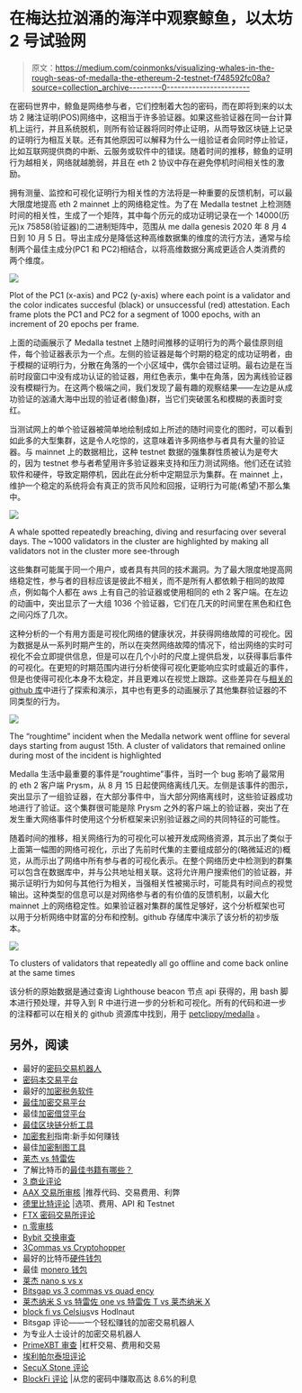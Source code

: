 # 在梅达拉汹涌的海洋中观察鲸鱼，以太坊 2 号试验网

> 原文：<https://medium.com/coinmonks/visualizing-whales-in-the-rough-seas-of-medalla-the-ethereum-2-testnet-f748592fc08a?source=collection_archive---------0----------------------->

在密码世界中，鲸鱼是网络参与者，它们控制着大包的密码，而在即将到来的以太坊 2 赌注证明(POS)网络中，这相当于许多验证器。如果这些验证器在同一台计算机上运行，并且系统脱机，则所有验证器将同时停止证明，从而导致区块链上记录的证明行为相互关联。还有其他原因可以解释为什么一组验证者会同时停止验证，比如互联网提供商的中断、云服务或软件中的错误。随着时间的推移，鲸鱼的证明行为越相关，网络就越脆弱，并且在 eth 2 协议中存在避免停机时间相关性的激励。

拥有测量、监控和可视化证明行为相关性的方法将是一种重要的反馈机制，可以最大限度地提高 eth 2 mainnet 上的网络稳定性。为了在 Medalla testnet 上检测随时间的相关性，生成了一个矩阵，其中每个历元的成功证明记录在一个 14000(历元)x 75858(验证器)的二进制矩阵中，范围从 me dalla genesis 2020 年 8 月 4 日到 10 月 5 日。导出主成分是降低这种高维数据集的维度的流行方法，通常与绘制两个最佳主成分(PC1 和 PC2)相结合，以将高维数据分离成更适合人类消费的两个维度。

![](img/ef84dea86f6a55166b6ebdfd8253c36c.png)

Plot of the PC1 (x-axis) and PC2 (y-axis) where each point is a validator and the color indicates succesful (black) or unsuccessful (red) attestation. Each frame plots the PC1 and PC2 for a segment of 1000 epochs, with an increment of 20 epochs per frame.

上面的动画展示了 Medalla testnet 上随时间推移的证明行为的两个最佳原则组件，每个验证器表示为一个点。左侧的验证器是每个时期的稳定的成功证明者，由于模糊的证明行为，分散在角落的一个小区域中，偶尔会错过证明。最右边是在当前时段窗口中没有成功认证的验证器，用红色表示，集中在角落，因为离线验证器没有模糊行为。在这两个极端之间，我们发现了最有趣的观察结果——左边是从成功验证的汹涌大海中出现的验证者(鲸鱼)群，当它们突破匿名和模糊的表面时变红。

当测试网上的单个验证器被简单地绘制成如上所述的随时间变化的图时，可以看到如此多的大型集群，这是令人吃惊的，这意味着许多网络参与者具有大量的验证器。与 mainnet 上的数据相比，这种 testnet 数据的强集群性质被认为是夸大的，因为 testnet 参与者希望用许多验证器来支持和压力测试网络。他们还在试验软件和硬件，导致定期停机，因此在此分析中定期显示为集群。在 mainnet 上，维护一个稳定的系统将会有真正的货币风险和回报，证明行为可能(希望)不那么集中。

![](img/0cad1c5941f714cd677f96aa9a798f00.png)

A whale spotted repeatedly breaching, diving and resurfacing over several days. The ~1000 validators in the cluster are highlighted by making all validators not in the cluster more see-through

这些集群可能属于同一个用户，或者具有共同的技术漏洞。为了最大限度地提高网络稳定性，参与者的目标应该是彼此不相关，而不是所有人都依赖于相同的故障点，例如每个人都在 aws 上有自己的验证器或使用相同的 eth 2 客户端。在左边的动画中，突出显示了一大组 1036 个验证器，它们在几天的时间里在黑色和红色之间闪烁了几次。

这种分析的一个有用方面是可视化网络的健康状况，并获得网络故障的可视化。因为数据是从一系列时期产生的，所以在突然网络故障的情况下，给出网络的实时可视化不会立即提供信息，但是可以在几个小时的尺度上提供启发，以获得事后事件的可视化。在更短的时期范围内进行分析使得可视化更能响应实时或最近的事件，但是也使得可视化本身不太稳定，并且更难以在视觉上跟踪。这些差异在与[相关的 github 库](https://github.com/petclippy/medalla/blob/main/README.md)中进行了探索和演示，其中也有更多的动画展示了其他集群验证器的不同类型的行为。

![](img/3694b03537e4b358a5a13b09ef1d5172.png)

The “roughtime” incident when the Medalla network went offline for several days starting from august 15th. A cluster of validators that remained online during most of the incident is highlighted

Medalla 生活中最重要的事件是“roughtime”事件，当时一个 bug 影响了最常用的 eth 2 客户端 Prysm，从 8 月 15 日起使网络离线几天。左侧是该事件的图示，突出显示了一组验证器，在大部分事件中，当大部分网络离线时，这些验证器成功地进行了验证。这个集群很可能是除 Prysm 之外的客户端上的验证器，突出了在发生重大网络事件时使用这个分析框架来识别验证器之间的共同特征的可能性。

随着时间的推移，相关网络行为的可视化可以被开发成网络资源，其示出了类似于上面第一幅图的网络可视化，示出了先前时代集的主要组成部分的(略微延迟的)概览，从而示出了网络中所有参与者的可视化表示。在整个网络历史中检测到的群集可以包含在数据库中，并与公共地址相关联。这将允许用户搜索他们的验证器，并揭示证明行为如何与其他行为相关，当强相关性被揭示时，可能具有时间点的视觉输出。这种类型的信息可以是对网络参与者的有价值的反馈机制，以最大化 mainnet 上的网络稳定性。如果验证器对集群的属性足够好，这个分析框架也可以用于分析网络中财富的分布和控制。github 存储库中演示了该分析的初步版本。

![](img/cd70c534510d8ee3f340b96a5ea8cd80.png)

To clusters of validators that repeatedly all go offline and come back online at the same times

该分析的原始数据是通过查询 Lighthouse beacon 节点 api 获得的，用 bash 脚本进行预处理，并导入到 R 中进行进一步的分析和可视化。所有的代码和进一步的注释都可以在相关的 github 资源库中找到，用于 [petclippy/medalla](https://github.com/petclippy/medalla/blob/main/README.md) 。

## 另外，阅读

*   最好的[密码交易机器人](/coinmonks/crypto-trading-bot-c2ffce8acb2a)
*   [密码本交易平台](/coinmonks/top-10-crypto-copy-trading-platforms-for-beginners-d0c37c7d698c)
*   最好的[加密税务软件](/coinmonks/best-crypto-tax-tool-for-my-money-72d4b430816b)
*   [最佳加密交易平台](/coinmonks/the-best-crypto-trading-platforms-in-2020-the-definitive-guide-updated-c72f8b874555)
*   最佳[加密借贷平台](/coinmonks/top-5-crypto-lending-platforms-in-2020-that-you-need-to-know-a1b675cec3fa)
*   [最佳区块链分析工具](https://bitquery.io/blog/best-blockchain-analysis-tools-and-software)
*   [加密套利](/coinmonks/crypto-arbitrage-guide-how-to-make-money-as-a-beginner-62bfe5c868f6)指南:新手如何赚钱
*   最佳[加密制图工具](/coinmonks/what-are-the-best-charting-platforms-for-cryptocurrency-trading-85aade584d80)
*   [莱杰 vs 特雷佐](/coinmonks/ledger-vs-trezor-best-hardware-wallet-to-secure-cryptocurrency-22c7a3fd391e)
*   了解比特币的[最佳书籍有哪些？](/coinmonks/what-are-the-best-books-to-learn-bitcoin-409aeb9aff4b)
*   [3 商业评论](/coinmonks/3commas-review-an-excellent-crypto-trading-bot-2020-1313a58bec92)
*   [AAX 交易所审核](/coinmonks/aax-exchange-review-2021-67c5ea09330c) |推荐代码、交易费用、利弊
*   [德里比特评论](/coinmonks/deribit-review-options-fees-apis-and-testnet-2ca16c4bbdb2) |选项、费用、API 和 Testnet
*   [FTX 密码交易所评论](/coinmonks/ftx-crypto-exchange-review-53664ac1198f)
*   [n 零审核](/coinmonks/ngrave-zero-review-c465cf8307fc)
*   [Bybit 交换审查](/coinmonks/bybit-exchange-review-dbd570019b71)
*   [3Commas vs Cryptohopper](/coinmonks/cryptohopper-vs-3commas-vs-shrimpy-a2c16095b8fe)
*   最好的比特币[硬件钱包](/coinmonks/the-best-cryptocurrency-hardware-wallets-of-2020-e28b1c124069?source=friends_link&sk=324dd9ff8556ab578d71e7ad7658ad7c)
*   最佳 [monero 钱包](https://blog.coincodecap.com/best-monero-wallets)
*   [莱杰 nano s vs x](https://blog.coincodecap.com/ledger-nano-s-vs-x)
*   [Bitsgap vs 3 commas vs quad ency](https://blog.coincodecap.com/bitsgap-3commas-quadency)
*   [莱杰纳米 S vs 特雷佐 one vs 特雷佐 T vs 莱杰纳米 X](https://blog.coincodecap.com/ledger-nano-s-vs-trezor-one-ledger-nano-x-trezor-t)
*   [block fi vs Celsius](/coinmonks/blockfi-vs-celsius-vs-hodlnaut-8a1cc8c26630)vs Hodlnaut
*   Bitsgap 评论——一个轻松赚钱的加密交易机器人
*   为专业人士设计的加密交易机器人
*   [PrimeXBT 审查](/coinmonks/primexbt-review-88e0815be858) |杠杆交易、费用和交易
*   [埃利帕尔泰坦评论](/coinmonks/ellipal-titan-review-85e9071dd029)
*   [SecuX Stone 评论](https://blog.coincodecap.com/secux-stone-hardware-wallet-review)
*   [BlockFi 评论](/coinmonks/blockfi-review-53096053c097) |从您的密码中赚取高达 8.6%的利息